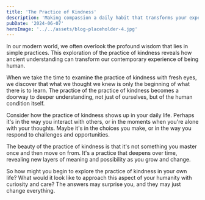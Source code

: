 ```yaml
---
title: 'The Practice of Kindness'
description: 'Making compassion a daily habit that transforms your experience of life'
pubDate: '2024-06-07'
heroImage: '../../assets/blog-placeholder-4.jpg'
---
```


In our modern world, we often overlook the profound wisdom that lies in simple practices. This exploration of the practice of kindness reveals how ancient understanding can transform our contemporary experience of being human.

When we take the time to examine the practice of kindness with fresh eyes, we discover that what we thought we knew is only the beginning of what there is to learn. The practice of the practice of kindness becomes a doorway to deeper understanding, not just of ourselves, but of the human condition itself.

Consider how the practice of kindness shows up in your daily life. Perhaps it's in the way you interact with others, or in the moments when you're alone with your thoughts. Maybe it's in the choices you make, or in the way you respond to challenges and opportunities.

The beauty of the practice of kindness is that it's not something you master once and then move on from. It's a practice that deepens over time, revealing new layers of meaning and possibility as you grow and change.

So how might you begin to explore the practice of kindness in your own life? What would it look like to approach this aspect of your humanity with curiosity and care? The answers may surprise you, and they may just change everything.